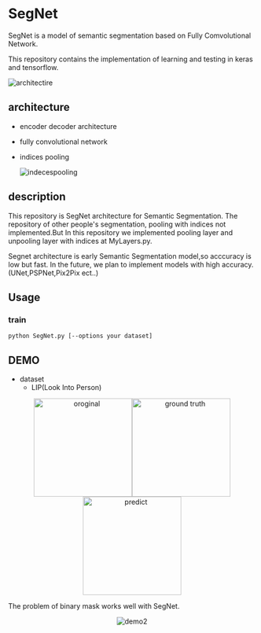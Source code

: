 # SegNet

SegNet is a model of semantic segmentation based on Fully Comvolutional Network.

This repository contains the implementation of learning and testing in keras and tensorflow.

![architectire](https://user-images.githubusercontent.com/27678705/33704504-199ba3ea-db70-11e7-8009-dc23aa9770a0.png)

## architecture
- encoder decoder architecture
- fully convolutional network
- indices pooling

    ![indecespooling](https://user-images.githubusercontent.com/27678705/33704612-81053eec-db70-11e7-9822-01dd48d68314.png)

## description
This repository is SegNet architecture for Semantic Segmentation.
The repository of other people's segmentation, pooling with indices not implemented.But In this repository we implemented  pooling layer and unpooling layer with indices at MyLayers.py.

Segnet architecture is early Semantic Segmentation model,so acccuracy is low but fast.
In the future, we plan to implement models with high accuracy.(UNet,PSPNet,Pix2Pix ect..)



## Usage

### train

`python SegNet.py [--options your dataset]`

## DEMO
- dataset
  - LIP(Look Into Person)

<div align="center">
<img src=https://user-images.githubusercontent.com/27678705/32144033-0e57b3f4-bcf6-11e7-89fe-737e98db5f6d.png title="oroginal" width="200px"><img src=https://user-images.githubusercontent.com/27678705/32144037-1c5cae32-bcf6-11e7-9834-f1b1b13b535c.png title="ground truth" width="200px"><img src=https://user-images.githubusercontent.com/27678705/32144070-a5cbecb4-bcf6-11e7-8de9-af3c9b68fa7f.png title="predict" width="200px">
</div>

The problem of binary mask works well with SegNet.
<div align="center">
<img src="https://user-images.githubusercontent.com/27678705/33703457-8a504fdc-db6b-11e7-8922-db3c61294b18.png" alt="demo2">
</div>
